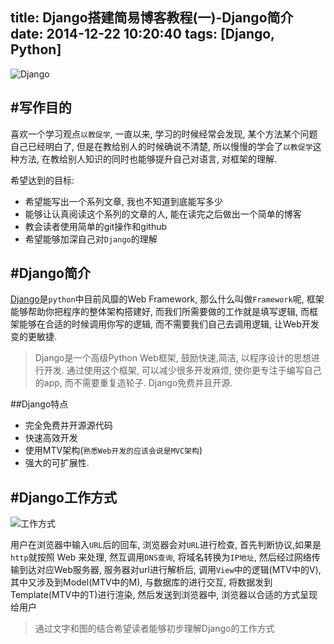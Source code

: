 title: Django搭建简易博客教程(一)-Django简介
date: 2014-12-22 10:20:40
tags: [Django, Python]
---

![Django](http://picturebag.qiniudn.com/56.png)

#写作目的
---

喜欢一个学习观点`以教促学`, 一直以来, 学习的时候经常会发现, 某个方法某个问题自己已经明白了, 但是在教给别人的时候确说不清楚, 所以慢慢的学会了`以教促学`这种方法, 在教给别人知识的同时也能够提升自己对语言, 对框架的理解.

<!--more-->

希望达到的目标:

- 希望能写出一个系列文章, 我也不知道到底能写多少
- 能够让认真阅读这个系列的文章的人, 能在读完之后做出一个简单的博客
- 教会读者使用简单的git操作和github
- 希望能够加深自己对`Django`的理解

#Django简介
---

[Django]()是`python`中目前风靡的Web Framework, 那么什么叫做`Framework`呢, 框架能够帮助你把程序的整体架构搭建好, 而我们所需要做的工作就是填写逻辑, 而框架能够在合适的时候调用你写的逻辑, 而不需要我们自己去调用逻辑, 让Web开发变的更敏捷.


> Django是一个高级Python Web框架, 鼓励快速,简洁, 以程序设计的思想进行开发. 通过使用这个框架, 可以减少很多开发麻烦, 使你更专注于编写自己的app, 而不需要重复造轮子. Django免费并且开源.


##Django特点

- 完全免费并开源源代码
- 快速高效开发
- 使用MTV架构(`熟悉Web开发的应该会说是MVC架构`)
- 强大的可扩展性.


#Django工作方式
---


![工作方式](http://picturebag.qiniudn.com/57.png)

用户在浏览器中输入`URL`后的回车, 浏览器会对`URL`进行检查, 首先判断协议,如果是`http`就按照 Web 来处理,  然互调用`DNS查询`, 将域名转换为`IP地址`, 然后经过网络传输到达对应Web服务器,  服务器对url进行解析后, 调用`View`中的逻辑(MTV中的V), 其中又涉及到Model(MTV中的M), 与数据库的进行交互, 将数据发到Template(MTV中的T)进行渲染, 然后发送到浏览器中, 浏览器以合适的方式呈现给用户


> 通过文字和图的结合希望读者能够初步理解Django的工作方式
